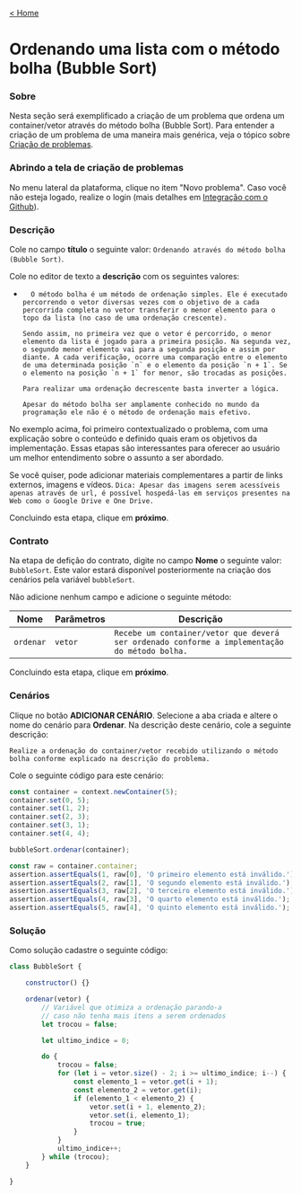 [< Home](/smalg-platform)

# Ordenando uma lista com o método bolha (Bubble Sort)

### Sobre

Nesta seção será exemplificado a criação de um problema que ordena um container/vetor através do método bolha (Bubble Sort). Para entender a criação de um problema de uma maneira mais genérica, veja o tópico sobre [Criação de problemas](/smalg-platform/problems/creation).

### Abrindo a tela de criação de problemas

No menu lateral da plataforma, clique no item "Novo problema". Caso você não esteja logado, realize o login (mais detalhes em [Integração com o Github](/smalg-platform/github-integration)).

### Descrição

Cole no campo **título** o seguinte valor: `Ordenando através do método bolha (Bubble Sort)`.

Cole no editor de texto a **descrição** com os seguintes valores:

* ```
	O método bolha é um método de ordenação simples. Ele é executado percorrendo o vetor diversas vezes com o objetivo de a cada percorrida completa no vetor transferir o menor elemento para o topo da lista (no caso de uma ordenação crescente).

  Sendo assim, no primeira vez que o vetor é percorrido, o menor elemento da lista é jogado para a primeira posição. Na segunda vez, o segundo menor elemento vai para a segunda posição e assim por diante. A cada verificação, ocorre uma comparação entre o elemento de uma determinada posição `n` e o elemento da posição `n + 1`. Se o elemento na posição `n + 1` for menor, são trocadas as posições. 

  Para realizar uma ordenação decrescente basta inverter a lógica.

  Apesar do método bolha ser amplamente conhecido no mundo da programação ele não é o método de ordenação mais efetivo. 
	```

No exemplo acima, foi primeiro contextualizado o problema, com uma explicação sobre o conteúdo e definido quais eram os objetivos da implementação. Essas etapas são interessantes para oferecer ao usuário um melhor entendimento sobre o assunto a ser abordado.

Se você quiser, pode adicionar materiais complementares a partir de links externos, imagens e vídeos.
`Dica: Apesar das imagens serem acessíveis apenas através de url, é possível hospedá-las em serviços presentes na Web como o Google Drive e One Drive.`

Concluindo esta etapa, clique em **próximo**.

### Contrato

Na etapa de defição do contrato, digite no campo **Nome** o seguinte valor: `BubbleSort`. Este valor estará disponível posteriormente na criação dos cenários pela variável `bubbleSort`.

Não adicione nenhum campo e adicione o seguinte método:

| Nome | Parâmetros | Descrição | 
|-|-|-|
| `ordenar` | `vetor` | `Recebe um container/vetor que deverá ser ordenado conforme a implementação do método bolha.` |

Concluindo esta etapa, clique em **próximo**.

### Cenários

Clique no botão **ADICIONAR CENÁRIO**. Selecione a aba criada e altere o nome do cenário para **Ordenar**. Na descrição deste cenário, cole a seguinte descrição:

```
Realize a ordenação do container/vetor recebido utilizando o método bolha conforme explicado na descrição do problema.
```

Cole o seguinte código para este cenário:

```javascript
const container = context.newContainer(5);
container.set(0, 5);
container.set(1, 2);
container.set(2, 3);
container.set(3, 1);
container.set(4, 4);

bubbleSort.ordenar(container);

const raw = container.container;
assertion.assertEquals(1, raw[0], 'O primeiro elemento está inválido.');
assertion.assertEquals(2, raw[1], 'O segundo elemento está inválido.');
assertion.assertEquals(3, raw[2], 'O terceiro elemento está inválido.');
assertion.assertEquals(4, raw[3], 'O quarto elemento está inválido.');
assertion.assertEquals(5, raw[4], 'O quinto elemento está inválido.');
```

### Solução

Como solução cadastre o seguinte código:

```javascript
class BubbleSort {

	constructor() {}

	ordenar(vetor) {
		// Variável que otimiza a ordenação parando-a
		// caso não tenha mais itens a serem ordenados
		let trocou = false;

		let ultimo_indice = 0;

		do {
			trocou = false;
			for (let i = vetor.size() - 2; i >= ultimo_indice; i--) {
				const elemento_1 = vetor.get(i + 1);
				const elemento_2 = vetor.get(i);
				if (elemento_1 < elemento_2) {
					vetor.set(i + 1, elemento_2);
					vetor.set(i, elemento_1);
					trocou = true;
				}
			}
			ultimo_indice++;
		} while (trocou);
	}

}
```